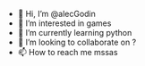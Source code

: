 - 👋 Hi, I’m @alecGodin
- 👀 I’m interested in games
- 🌱 I’m currently learning python
- 💞️ I’m looking to collaborate on ?
- 📫 How to reach me mssas

<!---
alecGodin/alecGodin is a ✨ special ✨ repository because its `README.md` (this file) appears on your GitHub profile.
You can click the Preview link to take a look at your changes.
--->
